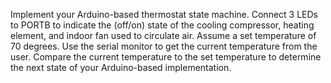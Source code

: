 Implement your Arduino-based thermostat state machine.
Connect 3 LEDs to PORTB to indicate the (off/on) state of the cooling compressor, heating element, and indoor fan used to circulate air.
Assume a set temperature of 70 degrees.
Use the serial monitor to get the current temperature from the user. 
Compare the current temperature to the set temperature to determine the next state of your Arduino-based implementation.
